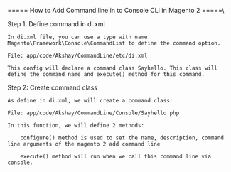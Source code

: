 ===== How to Add Command line in to Console CLI in Magento 2 =====\

Step 1: Define command in di.xml

    In di.xml file, you can use a type with name Magento\Framework\Console\CommandList to define the command option.

    File: app/code/Akshay/CommandLine/etc/di.xml

    This config will declare a command class Sayhello. This class will define the command name and execute() method for this command.

Step 2: Create command class

    As define in di.xml, we will create a command class:

    File: app/code/Akshay/CommandLine/Console/Sayhello.php

    In this function, we will define 2 methods:

        configure() method is used to set the name, description, command line arguments of the magento 2 add command line
        
        execute() method will run when we call this command line via console.

